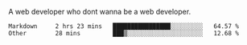 A web developer who dont wanna be a web developer.

<!--START_SECTION:waka-->

```text
Markdown     2 hrs 23 mins   ████████████████░░░░░░░░░   64.57 %
Other        28 mins         ███▒░░░░░░░░░░░░░░░░░░░░░   12.68 %
```

<!--END_SECTION:waka-->
